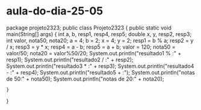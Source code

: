 # aula-do-dia-25-05

package projeto2323;
public class Projeto2323 {
public static void main(String[] args) {
     int a, b, resp1, resp4, resp5;
     double x, y, resp2, resp3;
     int valor, nota50, nota20;
      a = 4;
      b = 2;
      x = 4;
      y = 2;
       resp1 = b % a;
       resp2 = y / x;
       resp3 = y * x;
       resp4 = a - b;
       resp5 = a + b;
        valor = 120;
        nota50 = valor/50;
        nota20 = valor%50/20;
         System.out.println("resultado1 % :" + resp1);
         System.out.println("resultado2 / :" + resp2);
         System.out.println("resultado3 * :" + resp3);
         System.out.println("resultado4 - :" + resp4);
         System.out.println("resultado5 + :");
         System.out.println("notas de 50:" + nota50);
         System.out.println("notas de 20:" + nota20);
    
         
    }
    
}

